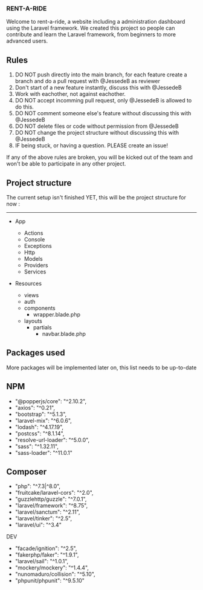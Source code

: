 ### RENT-A-RIDE

Welcome to rent-a-ride, a website including a administration dashboard using the Laravel framework.
We created this project so people can contribute and learn the Laravel framework, from beginners to more advanced users.

## Rules
1. DO NOT push directly into the main branch, for each feature create a branch and do a pull request with @JessedeB as reviewer
2. Don't start of a new feature instantly, discuss this with @JessedeB
3. Work with eachother, not against eachother.
4. DO NOT accept incomming pull request, only @JessedeB is allowed to do this.
5. DO NOT comment someone else's feature without discussing this with @JessedeB
6. DO NOT delete files or code without permission from @JessedeB
7. DO NOT change the project structure without discussing this with @JessedeB
8. IF being stuck, or having a question. PLEASE create an issue!

If any of the above rules are broken, you will be kicked out of the team and won't be able to participate in any other project.

## Project structure
The current setup isn't finished YET, this will be the project structure for now :

----------------------
- App
    - Actions
    - Console
    - Exceptions
    - Http
    - Models
    - Providers
    - Services

- Resources
    - views
    - auth
    - components
        - wrapper.blade.php
    - layouts
        - partials
            - navbar.blade.php

## Packages used
More packages will be implemented later on, this list needs to be up-to-date

## NPM
- "@popperjs/core": "^2.10.2",
- "axios": "^0.21",
- "bootstrap": "^5.1.3",
- "laravel-mix": "^6.0.6",
- "lodash": "^4.17.19",
- "postcss": "^8.1.14",
- "resolve-url-loader": "^5.0.0",
- "sass": "^1.32.11",
- "sass-loader": "^11.0.1"

## Composer
- "php": "^7.3|^8.0",
- "fruitcake/laravel-cors": "^2.0",
- "guzzlehttp/guzzle": "^7.0.1",
- "laravel/framework": "^8.75",
- "laravel/sanctum": "^2.11",
- "laravel/tinker": "^2.5",
- "laravel/ui": "^3.4"

DEV
- "facade/ignition": "^2.5",
- "fakerphp/faker": "^1.9.1",
- "laravel/sail": "^1.0.1",
- "mockery/mockery": "^1.4.4",
- "nunomaduro/collision": "^5.10",
- "phpunit/phpunit": "^9.5.10"
